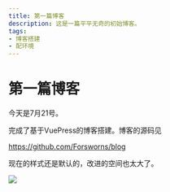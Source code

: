 ```yaml
---
title: 第一篇博客
description: 这是一篇平平无奇的初始博客。
tags: 
- 博客搭建
- 配环境
---
```




# 第一篇博客

今天是7月21号。

完成了基于VuePress的博客搭建。博客的源码见

https://github.com/Forsworns/blog

现在的样式还是默认的，改进的空间也太大了。

![](/assets/embarrassed.jpg)



